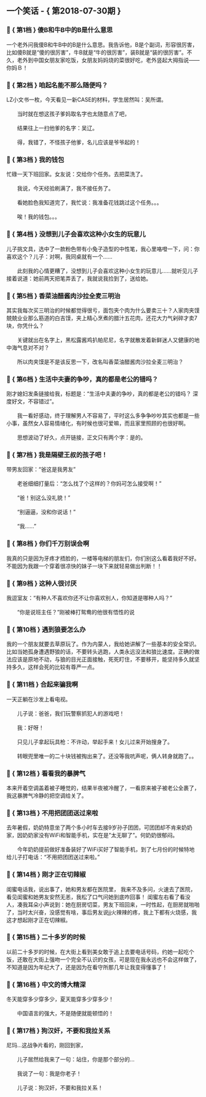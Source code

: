 ## 一个笑话 - { 第2018-07-30期 }
</hr>

### :jack_o_lantern: { 第1档 } 傻B和牛B中的B是什么意思
一个老外问我傻B和牛B中的B是什么意思。我告诉他，B是个副词，形容很厉害，比如傻B就是“傻的很厉害”，牛B就是“牛的很厉害”，装B就是“装的很厉害”。不久，老外到中国女朋友家吃饭，女朋友妈妈烧的菜很好吃，老外竖起大拇指说——你妈Ｂ！


### :jack_o_lantern: { 第2档 } 咱起名能不那么随便吗？
LZ小文书一枚，今天看见一新CASE的材料，学生居然叫：吴所谓。<br/><br/>　　当时就在想这孩子爹妈取名字也太随意点了吧，<br/><br/>　　结果往上一扫他爹的名字：吴辽。<br/><br/>　　得，我错了，不怪孩子他爹，名儿应该是爷爷起的！


### :jack_o_lantern: { 第3档 } 我的钱包
忙碌一天下班回家。女友说：交给你个任务。去把菜洗了。<br/><br/>　　我说，今天经验刷满了，我不接任务了。<br/><br/>　　看她脸色我知道完了，我忙说：我准备花钱跳过这个任务。。。<br/><br/>　　唉！我的钱包。。。


### :jack_o_lantern: { 第4档 } 没想到儿子会喜欢这种小女生的玩意儿
儿子挑文具，选中了一款粉色带有小兔子造型的中性笔，我心里咯噔一下，问：你喜欢这个？儿子：对啊，我同桌就有一个……<br/><br/>　　此刻我的心情更糟了，没想到儿子会喜欢这种小女生的玩意儿……就听见儿子接着说道：她前两天把笔弄丢了，我就说我捡到了，送给她。


### :jack_o_lantern: { 第5档 } 香菜油醋酱肉沙拉全麦三明治
其实我每次买三明治的时候都觉得很亏，面包夹个肉为什么要卖三十？人家肉夹馍兢兢业业那么筋道的白吉馍，夹上精心烹煮的腊汁五花肉，还花大力气剁碎才卖7块，你凭什么？<br/><br/>　　关键就出在名字上，黑松露酱鸡扒帕尼尼，名字就散发着新鲜迷人又健康的地中海气息对不对？<br/><br/>　　所以肉夹馍是不是该反思一下，改名叫香菜油醋酱肉沙拉全麦三明治？


### :jack_o_lantern: { 第6档 } 生活中夫妻的争吵，真的都是老公的错吗？
刚才媳妇发条链接给我，标题是：“生活中夫妻的争吵，真的都是老公的错吗？ 深度好文，不容错过”。<br/><br/>　　我一看好感动，终于理解男人不容易了，平时这么多争争吵吵其实也都是一些小事，虽然女人容易情绪化，有时候也很可爱嘛，而且家里照顾的也很好啊。<br/><br/>　　思想波动了好久，点开链接，正文只有两个字：是的。


### :jack_o_lantern: { 第7档 } 我是隔壁王叔的孩子吧！
带男友回家：“爸这是我男友”<br/><br/>　　老爸细细打量后：“怎么找了个这样的？你妈可怎么接受啊！”<br/><br/>　　“爸！别这么没礼貌！”<br/><br/>　　“别逼逼，没和你说话！”<br/><br/>　　“我……”


### :jack_o_lantern: { 第8档 } 你们千万别误会啊
我真的只是因为牙疼才捂脸的，一楼等电梯的朋友们，你们别这么看着我好不好。不能因为我跟一个穿着很凉快的妹子一块下来就轻易做出判断！！


### :jack_o_lantern: { 第9档 } 这种人很讨厌
我逗室友：“有种人不喜欢你还不让你喜欢别人，你知道是哪种人吗？”<br/><br/>　　“你是说班主任？”刚被棒打鸳鸯的他很有悟性的说


### :jack_o_lantern: { 第10档 } 遇到狼要怎么办
我的一个朋友就要去草原玩了。作为内蒙人，我给她讲解了一些基本的安全常识。比如当她孤身遭遇野狼的话，不要转头逃跑，人类永远没法和狼比速度。正确的做法应该是原地不动，与狼的目光正面接触，死死盯住，不要移开，能坚持多久就坚持多久，这样会死的比较有尊严一点。


### :jack_o_lantern: { 第11档 } 合起来骗我啊
一天正躺在沙发上看电视。<br/><br/>　　儿子说：爸爸，我们玩警察抓犯人的游戏吧！<br/><br/>　　我：好呀！<br/><br/>　　只见儿子拿起玩具枪：不许动，举起手来！女儿过来开始搜身了。<br/><br/>　　转眼兜里唯一的二十块钱被掏出来了。还没等我吭声呢，俩人转身就跑了。。


### :jack_o_lantern: { 第12档 } 看看我的暴脾气
本来开着空调盖着被子睡觉的，结果半夜被冷醒了，一看原来被子被老公全裹了，我这暴脾气冷静的把空调给关了。


### :jack_o_lantern: { 第13档 } 不用把团团送过来啦
去年暑假，奶奶特意坐了两个多小时车去接9岁孙子团团，可团团却不肯来奶奶家，因奶奶家没有WiFi和智能手机，实在是”太无聊了”。何奶奶很郁闷。<br/><br/>　　今年奶奶提前做好准备装好了WiFi买好了智能手机，到了七月份的时候特地给儿子打电话：“不用把团团送过来啦。”


### :jack_o_lantern: { 第14档 } 刚才正在切辣椒
闺蜜电话我，说出事了，她和男友都在医院里， 我来不及多问，火速去了医院，看见闺蜜和她男友安然无恙，我松了口气问她到底咋回事！ 闺蜜左右看了看没人，凑我耳朵小声说到：她在厨房切菜，男友下班回来，一时性起，在厨房就啪啪了，当时太兴奋，没感觉有啥，事后男友说jj火辣辣的疼，我上下都有火烧感，我这才想起刚才正在切辣椒。


### :jack_o_lantern: { 第15档 } 二十多岁的时候
以前二十多岁的时候，在大街上看到美女敢于追上去要电话号码，约她一起吃个饭，还敢在大街上强吻一个完全不认识的女孩，可是现在我永远也不会这样做了，不知道是因为年纪大了，还是因为在看守所那几年让我变得懂事了！


### :jack_o_lantern: { 第16档 } 中文的博大精深
冬天能穿多少穿多少，夏天能穿多少穿多少！<br/><br/>　　中国语言的强大，不是随便就能顿悟的！


### :jack_o_lantern: { 第17档 } 狗汉奸，不要和我拉关系
尼玛…这战争片看的，刚回到家，<br/><br/>　　儿子居然给我来了一句：站住，你是那个部分的…<br/><br/>　　我说了一句：我是你老子！<br/><br/>　　儿子说：狗汉奸，不要和我拉关系！

